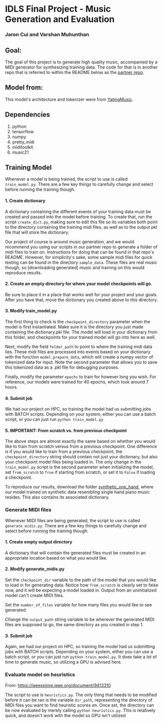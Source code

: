 # IDLS Final Project - Music Generation and Evaluation
### Jaron Cui and Varshan Muhunthan

## Goal:
The goal of this project is to generate high quality music, accompanied by a MIDI generator for synthesizing training data. The code for that
is in another repo that is referred to within the README below as the [partner repo](https://github.com/jaron-cui/midi-generator). 

## Model from:
This model's architecture and tokenizer were from [YatingMusic](https://github.com/YatingMusic/remi).

## Dependencies
1. python
2. tensorflow
3. numpy
4. pretty_midi
5. miditoolkit
6. music21
## Training Model

Whenever a model is being trained, the script to use is called `train_model.py`. There are a few key things to carefully change and select before running the training though.

#### 1. Create dictionary
A dictionary containing the different events of your training data must be created and passed into the model before training. To create that, run the script `create_dict.py`, making sure to edit this file so its variables both point to the directory containing the training midi files, as well as to the output pkl file that will store the dictionary. 

Our project of course is around music generation, and we would recommend you using our scripts in our partner repo to generate a folder of midi files to train on. Instructions for doing that can be found in that repo's README. However, for simplicity's sake, some sample midi files for quick testing can be found in the directory `sample_data`. These files are real music though, so [downloading generated] music and training on this would reproduce results.  

#### 2. Create an empty directory for where your model checkpoints will go.
Be sure to place it in a place that works well for your project and your goals. After you have that, move the dictionary you created above to this directory. 

#### 3. Modify train_model.py
The first thing to check is the `checkpoint_directory` parameter when the model is first instantiated. Make sure it is the directory you just made containing the dictionary.pkl file. The model will load in your dictionary from this folder, and checkpoints for your trained model will go into here as well. 

Next, modify the field `folder_path` to point to where the training midi data lies. These midi files are processed into events based on your dictionary with the function `model.prepare_data`, which will create a numpy vector of tokenized data for input. Note the second parameter that allows you to save this tokenized data as a .pkl file for debugging purposes.

Finally, modify the parameter `epochs` to train for however long you wish. For reference, our models were trained for 40 epochs, which took around 7 hours.

#### 4. Submit job
We had our project on HPC, so training the model had us submitting jobs with BATCH scripts. Depending on your system, either you can use a batch script, or you can just run `python train_model.py`

#### 5. IMPORTANT: From scratch vs. from previous checkpoint
The above steps are almost exactly the same based on whether you would like to train from scratch versus from a previous checkpoint. One difference is if you would like to train from a previous checkpoint, the `checkpoint_directory` string should contain not just your dictionary, but also your checkpoint model files being loaded in. The only change in the `train_model.py` script is the second parameter when initializing the model, set `from_scratch` to `True` if starting from scratch, or set it to `False` if loading a checkpoint.

To reproduce our results, download the folder [synthetic_one_hand](https://drive.google.com/drive/folders/1GYONowjERCKLQqk3kIiTgEfYidiTqxzP?usp=drive_link), where our model trained on synthetic data resembling single hand piano music resides. This also contains its associated dictionary.

### Generate MIDI files
Whenever MIDI files are being generated, the script to use is called `generate_midis.py`. There are a few key things to carefully change and select before running the training though.

#### 1. Create empty output directory
A dictionary that will contain the generated files must be created in an appropriate location based on what you would like.

#### 2. Modify generate_midis.py
Set the `checkpoint_dir` variable to the path of the model that you would like to load in for generating data. Notice how `from_scratch` is clearly set to false now, and it will be expecting a model loaded in. Output from an uninitialized model can't create MIDI files. 

Set the `number_of_files` variable for how many files you would like to see generated. 

Change the `output_path` string variable to be wherever the generated MIDI files are supposed to go, the same directory as you created in step 1. 

#### 3. Submit job
Again, we had our project on HPC, so training the model had us submitting jobs with BATCH scripts. Depending on your system, either you can use a batch script, or you can just run `python train_model.py`. It does take a lot of time to generate music, so utilizing a GPU is advised here.

### Evaluate model on heuristics
From: https://ieeexplore.ieee.org/document/9413310

The script to use is `heuristics.py`. The only thing that needs to be modified before it can be ran is the variable `dir_path`, representing the directory of MIDI files you want to find heuristic scores on. Once set, the directory can be now evaluated by merely calling `python heuristics.py`. This is relatively quick, and doesn't work with the model so GPU isn't utilized

